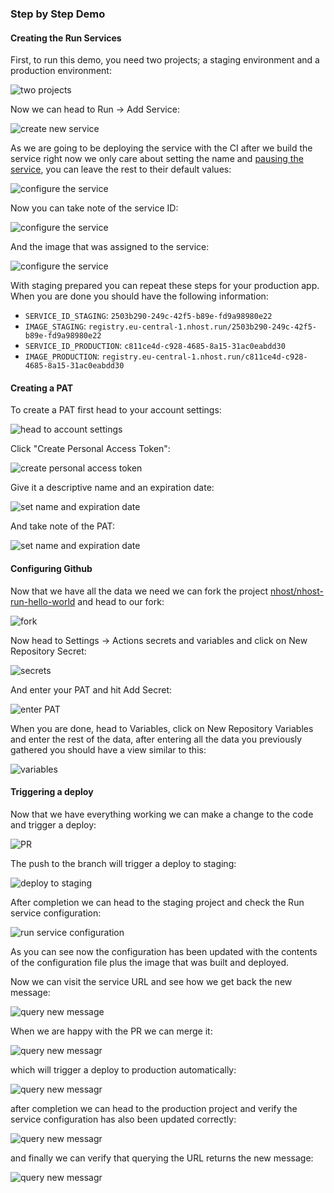 ### Step by Step Demo

#### Creating the Run Services

First, to run this demo, you need two projects; a staging environment and a production environment:

![two projects](/img/run/ci_demo_1.png)

Now we can head to Run -> Add Service:

![create new service](/img/run/ci_demo_2.png)

As we are going to be deploying the service with the CI after we build the service right now we only care about setting the name and [pausing the service](/run/resources#pausing-a-service), you can leave the rest to their default values:

![configure the service](/img/run/ci_demo_3.png)

Now you can take note of the service ID:

![configure the service](/img/run/ci_demo_4.png)

And the image that was assigned to the service:

![configure the service](/img/run/ci_demo_5.png)

With staging prepared you can repeat these steps for your production app. When you are done you should have the following information:

* `SERVICE_ID_STAGING`: `2503b290-249c-42f5-b89e-fd9a98980e22`
* `IMAGE_STAGING`: `registry.eu-central-1.nhost.run/2503b290-249c-42f5-b89e-fd9a98980e22`
* `SERVICE_ID_PRODUCTION`: `c811ce4d-c928-4685-8a15-31ac0eabdd30`
* `IMAGE_PRODUCTION`: `registry.eu-central-1.nhost.run/c811ce4d-c928-4685-8a15-31ac0eabdd30`

#### Creating a PAT

To create a PAT first head to your account settings:

![head to account settings](/img/run/ci_demo_6.png)

Click "Create Personal Access Token":

![create personal access token](/img/run/ci_demo_7.png)

Give it a descriptive name and an expiration date:

![set name and expiration date](/img/run/ci_demo_8.png)

And take note of the PAT:

![set name and expiration date](/img/run/ci_demo_9.png)

#### Configuring Github

Now that we have all the data we need we can fork the project [nhost/nhost-run-hello-world](https://github.com/nhost/nhost-run-hello-world/) and head to our fork:

![fork](/img/run/ci_demo_10.png)

Now head to Settings -> Actions secrets and variables and click on New Repository Secret:

![secrets](/img/run/ci_demo_11.png)

And enter your PAT and hit Add Secret:

![enter PAT](/img/run/ci_demo_12.png)

When you are done, head to Variables, click on New Repository Variables and enter the rest of the data, after entering all the data you previously gathered you should have a view similar to this:

![variables](/img/run/ci_demo_13.png)

#### Triggering a deploy

Now that we have everything working we can make a change to the code and trigger a deploy:

![PR](/img/run/ci_demo_14.png)

The push to the branch will trigger a deploy to staging:

![deploy to staging](/img/run/ci_demo_15.png)

After completion we can head to the staging project and check the Run service configuration:

![run service configuration](/img/run/ci_demo_16.png)

As you can see now the configuration has been updated with the contents of the configuration file plus the image that was built and deployed.

Now we can visit the service URL and see how we get back the new message:

![query new message](/img/run/ci_demo_17.png)

When we are happy with the PR we can merge it:

![query new messagr](/img/run/ci_demo_18.png)

which will trigger a deploy to production automatically:

![query new messagr](/img/run/ci_demo_19.png)

after completion we can head to the production project and verify the service configuration has also been updated correctly:

![query new messagr](/img/run/ci_demo_20.png)

and finally we can verify that querying the URL returns the new message:

![query new messagr](/img/run/ci_demo_21.png)

